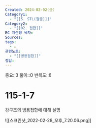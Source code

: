 ```yaml
---
Created: 2024-02-02(금)
Category1:
  - "[[5. STL(철골)]]"
Category2:
  - "[[02. 접합]]"
RC 계산형 목차: 
Sources: 
tags:
  - ✏️
관련노트:
  - "[[병용접합]]"
정답:
---
```

중요::3
풀이::O
반복도::6

#  115-1-7

강구조의 범용접합에 대해 설명


![[스크린샷_2022-02-28_오후_7.20.06.png]]